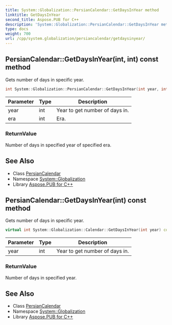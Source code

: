 ```yaml
---
title: System::Globalization::PersianCalendar::GetDaysInYear method
linktitle: GetDaysInYear
second_title: Aspose.PUB for C++
description: 'System::Globalization::PersianCalendar::GetDaysInYear method. Gets number of days in specific year in C++.'
type: docs
weight: 700
url: /cpp/system.globalization/persiancalendar/getdaysinyear/
---
```

## PersianCalendar::GetDaysInYear(int, int) const method


Gets number of days in specific year.

```cpp
int System::Globalization::PersianCalendar::GetDaysInYear(int year, int era) const override
```


| Parameter | Type | Description |
| --- | --- | --- |
| year | int | Year to get number of days in. |
| era | int | Era. |

### ReturnValue

Number of days in specified year of specified era.

## See Also

* Class [PersianCalendar](../)
* Namespace [System::Globalization](../../)
* Library [Aspose.PUB for C++](../../../)
## PersianCalendar::GetDaysInYear(int) const method


Gets number of days in specific year.

```cpp
virtual int System::Globalization::Calendar::GetDaysInYear(int year) const
```


| Parameter | Type | Description |
| --- | --- | --- |
| year | int | Year to get number of days in. |

### ReturnValue

Number of days in specified year.

## See Also

* Class [PersianCalendar](../)
* Namespace [System::Globalization](../../)
* Library [Aspose.PUB for C++](../../../)
